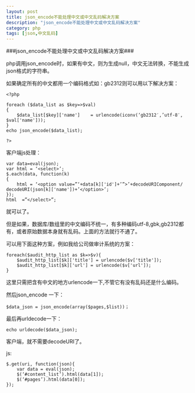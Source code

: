 ```yaml
---
layout: post
title: json_encode不能处理中文或中文乱码解决方案
description: "json_encode不能处理中文或中文乱码解决方案"
category: php
tags: [json,中文乱码]
---
```

###json_encode不能处理中文或中文乱码解决方案###

<p>php调用json_encode时，如果有中文，则为生成null，中文无法转换，不能生成json格式的字符串。</p>

如果确定所有的中文都用一个编码格式如：gb2312则可以用以下解决方案：

	<?php

	foreach ($data_list as $key=>$val)
	{
		$data_list[$key]['name']    = urlencode(iconv(‘gb2312′,’utf-8′,		$val['name']));
	}
	echo json_encode($data_list);

	?>

客户端js处理：

	var data=eval(json);
	var html = ‘<select>’;
	$.each(data, function(k)
	{
		html = ‘<option value=”‘+data[k]['id']+’”>’+decodeURIComponent/		decodeURI(json[k]['name'])+’</option>’;
	});
	html  =”</select>”;

就可以了。

<p>但是如果，数据库/数组里的中文编码不统一，有多种编码utf-8,gbk,gb2312都有，或者原始数据本身就有乱码。上面的方法就行不通了。</p>

可以用下面这种方案，例如我给公司做审计系统的方案：

	foreach($audit_http_list as $k=>$v){
		$audit_http_list[$k]['title'] = urlencode($v['title']);
		$audit_http_list[$k]['url'] = urlencode($v['url']);
	}

这里只需把含有中文的地方urlencode一下,不管它有没有乱码还是什么编码。

<p>然后json_encode 一下：</p>

	$data_json = json_encode(array($pages,$list))；

最后再urldecode一下：

	echo urldecode($data_json);

客户端，就不需要decodeURI了。

js:

	$.get(uri, function(json){
		var data = eval(json);
		$(‘#content_list’).html(data[1]);
		$(‘#pages’).html(data[0]);
	});